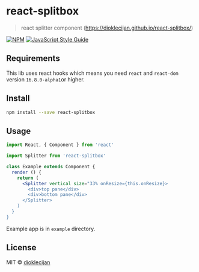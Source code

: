 # react-splitbox

> react splitter component (https://dioklecijan.github.io/react-splitbox/)

[![NPM](https://img.shields.io/npm/v/react-splitbox.svg)](https://www.npmjs.com/package/react-splitbox) [![JavaScript Style Guide](https://img.shields.io/badge/code_style-standard-brightgreen.svg)](https://standardjs.com)

## Requirements

This lib uses react hooks which means you need `react` and `react-dom` 
version `16.8.0-alpha1`or higher.

## Install

```bash
npm install --save react-splitbox
```

## Usage

```jsx
import React, { Component } from 'react'

import Splitter from 'react-splitbox'

class Example extends Component {
  render () {
    return (
      <Splitter vertical size="33% onResize={this.onResize}>
        <div>top pane</div>
        <div>bottom pane</div>
      </Splitter>
    )
  }
}
```
Example app is in `example` directory.


## License

MIT © [dioklecijan](https://github.com/dioklecijan)
